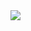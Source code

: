 <img src="https://capsule-render.vercel.app/api?type=slice&color=random&height=200&section=header&text=YSH GitHub&fontSize=75&fontColor=ffff" />
